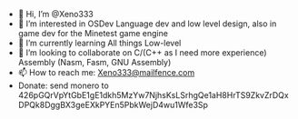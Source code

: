 - 👋 Hi, I’m @Xeno333
- 👀 I’m interested in OSDev Language dev and low level design, also in game dev for the Minetest game engine
- 🌱 I’m currently learning All things Low-level
- 💞️ I’m looking to collaborate on C/(C++ as I need more experience) Assembly (Nasm, Fasm, GNU Assembly)
- 📫 How to reach me: Xeno333@mailfence.com
- Donate: send monero to 426pGQrVpYtGbE1gE1dkh5MzYw7NjhsKsLSrhgQe1aH8HrTS9ZkvZrDQxDPQk8DggBX3geEXkPYEn5PbkWejD4wu1Wfe3Sp

<!---
Xeno333/Xeno333 is a ✨ special ✨ repository because its `README.md` (this file) appears on your GitHub profile.
You can click the Preview link to take a look at your changes.
--->
